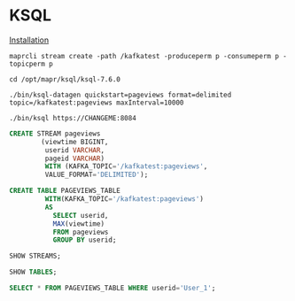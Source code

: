 # KSQL

[Installation](https://docs.ezmeral.hpe.com/datafabric-customer-managed/76/Kafka/KSQL/Ksql-demo-example.html)


`maprcli stream create -path /kafkatest -produceperm p -consumeperm p -topicperm p`

`cd /opt/mapr/ksql/ksql-7.6.0`

`./bin/ksql-datagen quickstart=pageviews format=delimited topic=/kafkatest:pageviews maxInterval=10000`

`./bin/ksql https://CHANGEME:8084`

```sql
CREATE STREAM pageviews
        (viewtime BIGINT,
         userid VARCHAR,
         pageid VARCHAR)
         WITH (KAFKA_TOPIC='/kafkatest:pageviews',
         VALUE_FORMAT='DELIMITED');
```


```sql
CREATE TABLE PAGEVIEWS_TABLE
         WITH(KAFKA_TOPIC='/kafkatest:pageviews')
         AS
           SELECT userid,
           MAX(viewtime)
           FROM pageviews
           GROUP BY userid;
```

```sql
SHOW STREAMS;
```

```sql
SHOW TABLES;
```

```sql
SELECT * FROM PAGEVIEWS_TABLE WHERE userid='User_1';
```
